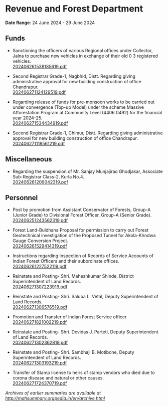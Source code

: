 # Revenue and Forest Department

**Date Range**: 24 June 2024 - 29 June 2024


## Funds
- Sanctioning the officers of various Regional offices under Collector, Jalna to purchase new vehicles in exchange of their old 0 3 registered vehicles.\
  [202406261538185619.pdf](https://gr.maharashtra.gov.in/Site/Upload/Government%20Resolutions/English/202406261538185619.pdf)

- Second Registrar Grade-1, Nagbhid, Distt. Regarding giving administrative approval for new building construction of office Chandrapur.\
  [202406271124129519.pdf](https://gr.maharashtra.gov.in/Site/Upload/Government%20Resolutions/English/202406271124129519.pdf)

- Regarding release of funds for pre-monsoon works to be carried out under convergence (Top-up Model) under the scheme Massive Afforestation Program at Community Level (4406 0492) for the financial year 2024-25.\
  [202406271534434919.pdf](https://gr.maharashtra.gov.in/Site/Upload/Government%20Resolutions/English/202406271534434919.pdf)

- Second Registrar Grade-1, Chimur, Distt. Regarding giving administrative approval for new building construction of office Chandrapur.\
  [202406271118561219.pdf](https://gr.maharashtra.gov.in/Site/Upload/Government%20Resolutions/English/202406271118561219.pdf)

## Miscellaneous
- Regarding the suspension of Mr. Sanjay Munjajirao Ghodjakar, Associate Sub-Registrar Class-2, Kurla No.4.\
  [202406261209042319.pdf](https://gr.maharashtra.gov.in/Site/Upload/Government%20Resolutions/English/202406261209042319.pdf)

## Personnel
- Post by promotion from Assistant Conservator of Forests, Group-A (Junior Grade) to Divisional Forest Officer, Group-A (Senior Grade).\
  [202406251243562319.pdf](https://gr.maharashtra.gov.in/Site/Upload/Government%20Resolutions/English/202406251243562319...pdf)

- Forest Land-Buldhana Proposal for permission to carry out Forest Geotechnical investigation of the Proposed Tunnel  for Akola-Khndwa Gauge Conversion Project.\
  [202406261529414319.pdf](https://gr.maharashtra.gov.in/Site/Upload/Government%20Resolutions/English/202406261529414319.pdf)

- Instructions regarding Inspection of Records of Service  Accounts of Indian Forest Officers and their subordinate offices.\
  [202406261227522119.pdf](https://gr.maharashtra.gov.in/Site/Upload/Government%20Resolutions/English/202406261227522119.pdf)

- Reinstate and Posting- Shri. Maheshkumar Shinde, District Superintendent of Land Records.\
  [202406271307223919.pdf](https://gr.maharashtra.gov.in/Site/Upload/Government%20Resolutions/English/202406271307223919.pdf)

- Reinstate and Posting- Shri. Saluba L. Vetal, Deputy Superintendent of Land Records.\
  [202406271306576519.pdf](https://gr.maharashtra.gov.in/Site/Upload/Government%20Resolutions/English/202406271306576519.pdf)

- Promotion and Transfer of Indian Forest Service officer\
  [202406271821002219.pdf](https://gr.maharashtra.gov.in/Site/Upload/Government%20Resolutions/English/202406271821002219....pdf)

- Reinstate and Posting- Shri. Devidas J. Parteti, Deputy Superintendent of Land Records.\
  [202406271302362819.pdf](https://gr.maharashtra.gov.in/Site/Upload/Government%20Resolutions/English/202406271302362819.pdf)

- Reinstate and Posting- Shri. Sambhaji B. Motibone, Deputy Superintendent of Land Records.\
  [202406271303193219.pdf](https://gr.maharashtra.gov.in/Site/Upload/Government%20Resolutions/English/202406271303193219....pdf)

- Transfer of Stamp license to heirs of stamp vendors who died due to corona disease and natural or other causes.\
  [202406271724370719.pdf](https://gr.maharashtra.gov.in/Site/Upload/Government%20Resolutions/English/202406271724370719.pdf)


*Archives of earlier summaries are available at http://mahsummary.orgpedia.in/en/archive.html*